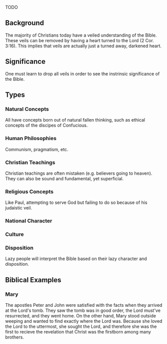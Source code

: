 TODO

## Background

The majority of Christians today have a veiled understanding of the Bible. These veils can be removed by having a heart turned to the Lord (2 Cor. 3:16). This implies that veils are actually just a turned away, darkened heart.

## Significance

One must learn to drop all veils in order to see the instrinsic significance of the Bible.

## Types

### Natural Concepts

All have concepts born out of natural fallen thinking, such as ethical concepts of the discipes of Confucious. 

### Human Philosophies

Communism, pragmatism, etc.

### Christian Teachings

Christian teachings are often mistaken (e.g. believers going to heaven). They can also be sound and fundamental, yet superficial. 

### Religious Concepts

Like Paul, attempting to serve God but failing to do so because of his judaistic veil.

### National Character

### Culture

### Disposition

Lazy people will interpret the Bible based on their lazy character and disposition.

## Biblical Examples

### Mary

The apostles Peter and John were satisfied with the facts when they arrived at the Lord's tomb. They saw the tomb was in good order, the Lord must've resurrected, and they went home. On the other hand, Mary stood outside weeping and wanted to find exactly where the Lord was. Because she loved the Lord to the uttermost, she sought the Lord, and therefore she was the first to recieve the revelation that Christ was the firstborn among many brothers.

